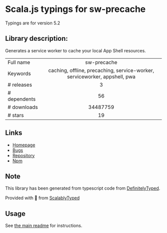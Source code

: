 
# Scala.js typings for sw-precache

Typings are for version 5.2

## Library description:
Generates a service worker to cache your local App Shell resources.

|                    |                 |
| ------------------ | :-------------: |
| Full name          | sw-precache |
| Keywords           | caching, offline, precaching, service-worker, serviceworker, appshell, pwa |
| # releases         | 3 |
| # dependents       | 56 |
| # downloads        | 34487759 |
| # stars            | 19 |

## Links
- [Homepage](https://github.com/googlechrome/sw-precache)
- [Bugs](https://github.com/googlechrome/sw-precache/issues)
- [Repository](https://github.com/googlechrome/sw-precache)
- [Npm](https://www.npmjs.com/package/sw-precache)
    


## Note
This library has been generated from typescript code from [DefinitelyTyped](https://definitelytyped.org).

Provided with :purple_heart: from [ScalablyTyped](https://github.com/oyvindberg/ScalablyTyped)

## Usage
See [the main readme](../../readme.md) for instructions.


